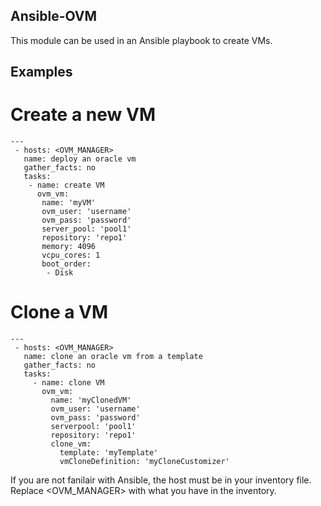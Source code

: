 ## Ansible-OVM ##
This module can be used in an Ansible playbook to create VMs. 

## Examples ##

# Create a new VM #

```
---
 - hosts: <OVM_MANAGER>
   name: deploy an oracle vm
   gather_facts: no
   tasks:
    - name: create VM
      ovm_vm:
       name: 'myVM'
       ovm_user: 'username'
       ovm_pass: 'password'
       server_pool: 'pool1'
       repository: 'repo1'
       memory: 4096
       vcpu_cores: 1
       boot_order:
        - Disk
```

# Clone a VM #

```
---
 - hosts: <OVM_MANAGER>
   name: clone an oracle vm from a template
   gather_facts: no
   tasks:
     - name: clone VM
       ovm_vm:
         name: 'myClonedVM'
         ovm_user: 'username'
         ovm_pass: 'password'
         serverpool: 'pool1'
         repository: 'repo1'
         clone_vm:
           template: 'myTemplate'
           vmCloneDefinition: 'myCloneCustomizer'
```
        
If you are not fanilair with Ansible, the host must be in your inventory file. Replace <OVM_MANAGER> with what you have in the inventory.
